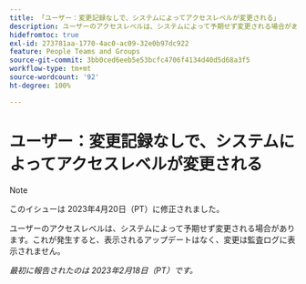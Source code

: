 ```yaml
---
title: 「ユーザー：変更記録なしで、システムによってアクセスレベルが変更される」
description: ユーザーのアクセスレベルは、システムによって予期せず変更される場合があります。これが発生すると、表示されるアップデートはなく、変更は監査ログに表示されません。
hidefromtoc: true
exl-id: 273781aa-1770-4ac0-ac09-32e0b97dc922
feature: People Teams and Groups
source-git-commit: 3bb0ced6eeb5e53bcfc4706f4134d40d5d68a3f5
workflow-type: tm+mt
source-wordcount: '92'
ht-degree: 100%

---
```


# ユーザー：変更記録なしで、システムによってアクセスレベルが変更される

>[!NOTE]
>
>このイシューは 2023年4月20日（PT）に修正されました。

ユーザーのアクセスレベルは、システムによって予期せず変更される場合があります。これが発生すると、表示されるアップデートはなく、変更は監査ログに表示されません。

_最初に報告されたのは 2023年2月18日（PT）です。_
